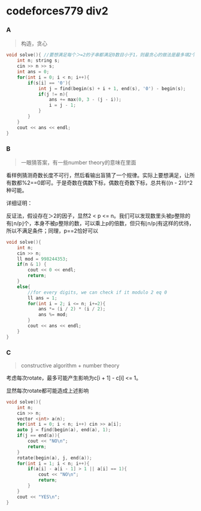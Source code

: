 # codeforces779 div2

### A

> 构造，贪心

```cpp
void solve(){ //要想满足每个＞=2的子串都满足0数目小于1，则最贪心的做法是最多填2个
    int n; string s;
    cin >> n >> s;
    int ans = 0;
    for(int i = 0; i < n; i++){
        if(s[i] == '0'){
            int j = find(begin(s) + i + 1, end(s), '0') - begin(s);
            if(j != n){
                ans += max(0, 3 - (j - i));
                i = j - 1;
            }
        }
    }
    cout << ans << endl;
}
```



### B

> 一眼猜答案，有一些number theory的意味在里面

看样例猜测奇数长度不可行，然后看输出盲猜了一个规律。实际上要想满足，让所有数都%2==0即可。于是奇数在偶数下标，偶数在奇数下标，总共有((n - 2)!)^2种可能。

详细证明：

反证法，假设存在＞2的因子，显然2 < p <= n。我们可以发现数里头被p整除的有⌊n/p⌋个，本身不被p整除的数，可以乘上p的倍数，但只有⌊n/p⌋有这样的优待，所以不满足条件；同理，p==2恰好可以

```cpp
void solve(){
    int n;
    cin >> n;
    ll mod = 998244353;
    if(n & 1) {
        cout << 0 << endl;
        return;
    }
    else{
        //for every digits, we can check if it modulo 2 eq 0
        ll ans = 1;
        for(int i = 2; i <= n; i+=2){
            ans *= (i / 2) * (i / 2);
            ans %= mod;
        }
        cout << ans << endl;
    }
}
```

### C

> constructive algorithm + number theory

考虑每次rotate，最多可能产生影响为c[i + 1] - c[i] <= 1。

显然每次rotate都可能造成上述影响

```cpp
void solve(){
    int n;
    cin >> n;
    vector <int> a(n);
    for(int i = 0; i < n; i++) cin >> a[i];
    auto j = find(begin(a), end(a), 1);
    if(j == end(a)){
        cout << "NO\n";
        return;
    }
    rotate(begin(a), j, end(a));
    for(int i = 1; i < n; i++){
        if(a[i] - a[i - 1] > 1 || a[i] == 1){
            cout << "NO\n";
            return;
        }
    }
    cout << "YES\n";
}
```


